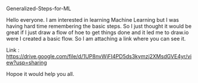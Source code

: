 Generalized-Steps-for-ML

Hello everyone. 
I am interested in learning Machine Learning but I was having hard time remembering the basic steps. So I just thought it would be great if I just draw a flow of hoe to get things done and it led me to draw.io were I created a basic flow. 
So I am attaching a link where you can see it. 

Link : https://drive.google.com/file/d/1UP8nvWjFI4PD5ds3kymzj2XMsdGVE4yr/view?usp=sharing

Hopoe it would help you all.
